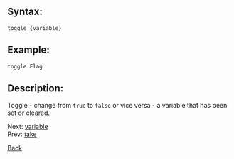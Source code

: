 ## Syntax:
`toggle {variable}`

## Example:
`toggle Flag`

## Description:
Toggle - change from `true` to `false` or vice versa - a variable that has been [set](set.md) or [clear](clear.md)ed.

Next: [variable](variable.md)  
Prev: [take](take.md)

[Back](../core.md)
